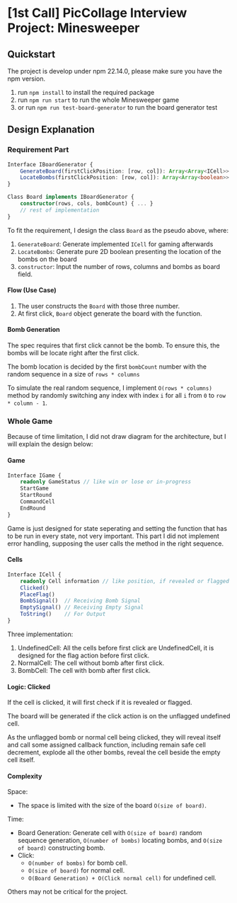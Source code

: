 # [1st Call] PicCollage Interview Project: Minesweeper

## Quickstart

The project is develop under npm 22.14.0, please make sure you have the npm version.
1. run `npm install` to install the required package
2. run `npm run start` to run the whole Minesweeper game
3. or run `npm run test-board-generator` to run the board generator test

## Design Explanation

### Requirement Part

```typescript
Interface IBoardGenerator {
    GenerateBoard(firstClickPosition: [row, col]): Array<Array<ICell>>
    LocateBombs(firstClickPosition: [row, col]): Array<Array<boolean>>
}

Class Board implements IBoardGenerator {
    constructor(rows, cols, bombCount) { ... }
    // rest of implementation
}
```

To fit the requirement, I design the class `Board` as the pseudo above, where:
1. `GenerateBoard`: Generate implemented `ICell` for gaming afterwards
2. `LocateBombs`: Generate pure 2D boolean presenting the location of the bombs on the board
3. `constructor`: Input the number of rows, columns and bombs as board field.

#### Flow (Use Case)

1. The user constructs the `Board` with those three number.
2. At first click, `Board` object generate the board with the function.

#### Bomb Generation

The spec requires that first click cannot be the bomb. To ensure this, the bombs will be locate right after the first click.

The bomb location is decided by the first `bombCount` number with the random sequence in a size of `rows * columns`

To simulate the real random sequence, I implement `O(rows * columns)` method by randomly switching any index with index `i` for all `i` from `0` to `row * column - 1`.

### Whole Game

Because of time limitation, I did not draw diagram for the architecture, but I will explain the design below:

#### Game

```typescript
Interface IGame {
    readonly GameStatus // like win or lose or in-progress
    StartGame
    StartRound
    CommandCell
    EndRound
}
```

Game is just designed for state seperating and setting the function that has to be run in every state, not very important. This part I did not implement error handling, supposing the user calls the method in the right sequence.


#### Cells

```typescript
Interface ICell {
    readonly Cell information // like position, if revealed or flagged
    Clicked()
    PlaceFlag()
    BombSignal()  // Receiving Bomb Signal
    EmptySignal() // Receiving Empty Signal
    ToString()    // For Output
}
```

Three implementation:
1. UndefinedCell: All the cells before first click are UndefinedCell, it is designed for the flag action before first click.
2. NormalCell: The cell without bomb after first click.
3. BombCell: The cell with bomb after first click.


#### Logic: Clicked

If the cell is clicked, it will first check if it is revealed or flagged.

The board will be generated if the click action is on the unflagged undefined cell.

As the unflagged bomb or normal cell being clicked, they will reveal itself and call some assigned callback function, including remain safe cell decrement, explode all the other bombs, reveal the cell beside the empty cell itself.

#### Complexity

Space:
- The space is limited with the size of the board `O(size of board)`.

Time:
- Board Generation: Generate cell with `O(size of board)` random sequence generation, `O(number of bombs)` locating bombs, and `O(size of board)` constructing bomb.
- Click: 
  - `O(number of bombs)` for bomb cell.
  - `O(size of board)` for normal cell.
  - `O(Board Generation) + O(Click normal cell)` for undefined cell.

Others may not be critical for the project. 
